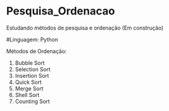 # Pesquisa_Ordenacao
Estudando métodos de pesquisa e ordenação (Em construção)

#Linguagem: Python

Métodos de Ordenação:
1. Bubble Sort
2. Selection Sort
3. Insertion Sort
4. Quick Sort
5. Merge Sort
6. Shell Sort
7. Counting Sort
